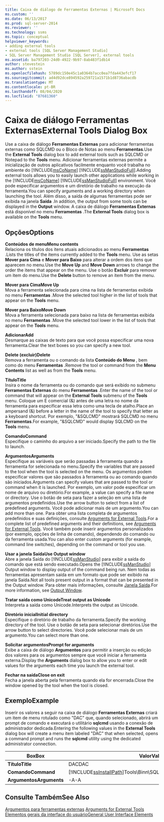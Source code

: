 ```yaml
---
title: Caixa de diálogo de Ferramentas Externas | Microsoft Docs
ms.custom: ''
ms.date: 06/13/2017
ms.prod: sql-server-2014
ms.reviewer: ''
ms.technology: ssms
ms.topic: conceptual
helpviewer_keywords:
- adding external tools
- external tools [SQL Server Management Studio]
- SQL Server Management Studio [SQL Server], external tools
ms.assetid: ba797203-24d0-4922-9b97-8ab483f1db14
author: stevestein
ms.author: sstein
ms.openlocfilehash: 5789dc150e45c1a0364b7acc0ea7fda443efcf17
ms.sourcegitcommit: ad4d92dce894592a259721a1571b1d8736abacdb
ms.translationtype: MT
ms.contentlocale: pt-BR
ms.lasthandoff: 08/04/2020
ms.locfileid: "87681360"
---
```

# <a name="external-tools-dialog-box"></a><span data-ttu-id="842e9-102">Caixa de diálogo Ferramentas Externas</span><span class="sxs-lookup"><span data-stu-id="842e9-102">External Tools Dialog Box</span></span>
  <span data-ttu-id="842e9-103">Use a caixa de diálogo **Ferramentas Externas** para adicionar ferramentas externas como SQLCMD ou o Bloco de Notas ao menu **Ferramentas**.</span><span class="sxs-lookup"><span data-stu-id="842e9-103">Use the **External Tools** dialog box to add external tools such as SQLCMD or Notepad to the **Tools** menu.</span></span> <span data-ttu-id="842e9-104">Adicionar ferramentas externas permite a inicialização de outros aplicativos facilmente enquanto você trabalha no ambiente do [!INCLUDE[msCoName](../includes/msconame-md.md)] [!INCLUDE[ssManStudioFull](../includes/ssmanstudiofull-md.md)].</span><span class="sxs-lookup"><span data-stu-id="842e9-104">Adding external tools allows you to easily launch other applications while working in the [!INCLUDE[msCoName](../includes/msconame-md.md)] [!INCLUDE[ssManStudioFull](../includes/ssmanstudiofull-md.md)] environment.</span></span> <span data-ttu-id="842e9-105">Você pode especificar argumentos e um diretório de trabalho na execução da ferramenta.</span><span class="sxs-lookup"><span data-stu-id="842e9-105">You can specify arguments and a working directory when launching the tool.</span></span> <span data-ttu-id="842e9-106">Além disso, a saída de algumas ferramentas pode ser exibida na janela **Saída** .</span><span class="sxs-lookup"><span data-stu-id="842e9-106">In addition, the output from some tools can be displayed in the **Output** window.</span></span> <span data-ttu-id="842e9-107">A caixa de diálogo **Ferramentas Externas** está disponível no menu **Ferramentas** .</span><span class="sxs-lookup"><span data-stu-id="842e9-107">The **External Tools** dialog box is available on the **Tools** menu.</span></span>  
  
## <a name="options"></a><span data-ttu-id="842e9-108">Opções</span><span class="sxs-lookup"><span data-stu-id="842e9-108">Options</span></span>  
 <span data-ttu-id="842e9-109">**Conteúdos de menu**</span><span class="sxs-lookup"><span data-stu-id="842e9-109">**Menu contents**</span></span>  
 <span data-ttu-id="842e9-110">Relaciona os títulos dos itens atuais adicionados ao menu **Ferramentas** .</span><span class="sxs-lookup"><span data-stu-id="842e9-110">Lists the titles of the items currently added to the **Tools** menu.</span></span> <span data-ttu-id="842e9-111">Use as setas **Mover para Cima** e **Mover para Baixo** para alterar a ordem dos itens que aparecem no menu.</span><span class="sxs-lookup"><span data-stu-id="842e9-111">Use the **Move Up** and **Move Down** arrows to change the order the items that appear on the menu.</span></span> <span data-ttu-id="842e9-112">Use o botão **Excluir** para remover um item do menu.</span><span class="sxs-lookup"><span data-stu-id="842e9-112">Use the **Delete** button to remove an item from the menu.</span></span>  
  
 <span data-ttu-id="842e9-113">**Mover para Cima**</span><span class="sxs-lookup"><span data-stu-id="842e9-113">**Move Up**</span></span>  
 <span data-ttu-id="842e9-114">Mova a ferramenta selecionada para cima na lista de ferramentas exibida no menu **Ferramentas** .</span><span class="sxs-lookup"><span data-stu-id="842e9-114">Move the selected tool higher in the list of tools that appear on the **Tools** menu.</span></span>  
  
 <span data-ttu-id="842e9-115">**Mover para Baixo**</span><span class="sxs-lookup"><span data-stu-id="842e9-115">**Move Down**</span></span>  
 <span data-ttu-id="842e9-116">Mova a ferramenta selecionada para baixo na lista de ferramentas exibida no menu **Ferramentas** .</span><span class="sxs-lookup"><span data-stu-id="842e9-116">Move the selected tool lower in the list of tools that appear on the **Tools** menu.</span></span>  
  
 <span data-ttu-id="842e9-117">**Adicionar**</span><span class="sxs-lookup"><span data-stu-id="842e9-117">**Add**</span></span>  
 <span data-ttu-id="842e9-118">Desmarque as caixas de texto para que você possa especificar uma nova ferramenta.</span><span class="sxs-lookup"><span data-stu-id="842e9-118">Clear the text boxes so you can specify a new tool.</span></span>  
  
 <span data-ttu-id="842e9-119">**Delete (excluir)**</span><span class="sxs-lookup"><span data-stu-id="842e9-119">**Delete**</span></span>  
 <span data-ttu-id="842e9-120">Remova a ferramenta ou o comando da lista **Conteúdo do Menu** , bem como do menu **Ferramentas** .</span><span class="sxs-lookup"><span data-stu-id="842e9-120">Remove the tool or command from the **Menu Contents** list as well as from the **Tools** menu.</span></span>  
  
 <span data-ttu-id="842e9-121">**Título**</span><span class="sxs-lookup"><span data-stu-id="842e9-121">**Title**</span></span>  
 <span data-ttu-id="842e9-122">Insira o nome da ferramenta ou do comando que será exibido no submenu **Ferramentas Externas** do menu **Ferramentas** .</span><span class="sxs-lookup"><span data-stu-id="842e9-122">Enter the name of the tool or command that will appear on the **External Tools** submenu of the **Tools** menu.</span></span> <span data-ttu-id="842e9-123">Coloque um E comercial (&) antes de uma letra no nome da ferramenta para especificar essa letra como uma tecla de atalho.</span><span class="sxs-lookup"><span data-stu-id="842e9-123">Place an ampersand (&) before a letter in the name of the tool to specify that letter as a keyboard shortcut.</span></span> <span data-ttu-id="842e9-124">Por exemplo, "&SQLCMD" mostrará SQLCMD no menu **Ferramentas**.</span><span class="sxs-lookup"><span data-stu-id="842e9-124">For example, "&SQLCMD" would display SQLCMD on the **Tools** menu.</span></span>  
  
 <span data-ttu-id="842e9-125">**Comando**</span><span class="sxs-lookup"><span data-stu-id="842e9-125">**Command**</span></span>  
 <span data-ttu-id="842e9-126">Especifique o caminho do arquivo a ser iniciado.</span><span class="sxs-lookup"><span data-stu-id="842e9-126">Specify the path to the file to launch.</span></span>  
  
 <span data-ttu-id="842e9-127">**Argumentos**</span><span class="sxs-lookup"><span data-stu-id="842e9-127">**Arguments**</span></span>  
 <span data-ttu-id="842e9-128">Especifique as variáveis que serão passadas à ferramenta quando a ferramenta for selecionada no menu.</span><span class="sxs-lookup"><span data-stu-id="842e9-128">Specify the variables that are passed to the tool when the tool is selected on the menu.</span></span> <span data-ttu-id="842e9-129">Os argumentos podem especificar valores que são passados à ferramenta ou ao comando quando são iniciados.</span><span class="sxs-lookup"><span data-stu-id="842e9-129">Arguments can specify values that are passed to the tool or command when it is launched.</span></span> <span data-ttu-id="842e9-130">Por exemplo, um valor pode especificar um nome de arquivo ou diretório.</span><span class="sxs-lookup"><span data-stu-id="842e9-130">For example, a value can specify a file name or directory.</span></span> <span data-ttu-id="842e9-131">Use o botão de seta para fazer a seleção em uma lista de argumentos predefinidos.</span><span class="sxs-lookup"><span data-stu-id="842e9-131">Use the arrow button to select from a list of predefined arguments.</span></span> <span data-ttu-id="842e9-132">Você pode adicionar mais de um argumento.</span><span class="sxs-lookup"><span data-stu-id="842e9-132">You can add more than one.</span></span> <span data-ttu-id="842e9-133">Para obter uma lista completa de argumentos predefinidos e suas definições, consulte [Arguments for External Tools](menu-help/external-tools.md).</span><span class="sxs-lookup"><span data-stu-id="842e9-133">For a complete list of predefined arguments and their definitions, see [Arguments for External Tools](menu-help/external-tools.md).</span></span> <span data-ttu-id="842e9-134">Você também pode inserir argumentos personalizados (por exemplo, opções de linha de comando), dependendo do comando ou da ferramenta usada.</span><span class="sxs-lookup"><span data-stu-id="842e9-134">You can also enter custom arguments (for example, command line switches), depending on the command or tool you use.</span></span>  
  
 <span data-ttu-id="842e9-135">**Usar a janela Saída**</span><span class="sxs-lookup"><span data-stu-id="842e9-135">**Use Output window**</span></span>  
 <span data-ttu-id="842e9-136">Abre a janela Saída do [!INCLUDE[ssManStudio](../includes/ssmanstudio-md.md)] para exibir a saída do comando que está sendo executado.</span><span class="sxs-lookup"><span data-stu-id="842e9-136">Opens the [!INCLUDE[ssManStudio](../includes/ssmanstudio-md.md)] Output window to display output of the command being run.</span></span> <span data-ttu-id="842e9-137">Nem todas as ferramentas apresentam saída em um formato que pode ser exibido na janela Saída.</span><span class="sxs-lookup"><span data-stu-id="842e9-137">Not all tools present output in a format that can be presented in the Output window.</span></span> <span data-ttu-id="842e9-138">Para obter mais informações, consulte [Janela Saída](../relational-databases/scripting/transact-sql-debugger-output-window.md).</span><span class="sxs-lookup"><span data-stu-id="842e9-138">For more information, see [Output Window](../relational-databases/scripting/transact-sql-debugger-output-window.md).</span></span>  
  
 <span data-ttu-id="842e9-139">**Tratar saída como Unicode**</span><span class="sxs-lookup"><span data-stu-id="842e9-139">**Treat output as Unicode**</span></span>  
 <span data-ttu-id="842e9-140">Interpreta a saída como Unicode.</span><span class="sxs-lookup"><span data-stu-id="842e9-140">Interprets the output as Unicode.</span></span>  
  
 <span data-ttu-id="842e9-141">**Diretório inicial**</span><span class="sxs-lookup"><span data-stu-id="842e9-141">**Initial directory**</span></span>  
 <span data-ttu-id="842e9-142">Especifique o diretório de trabalho da ferramenta.</span><span class="sxs-lookup"><span data-stu-id="842e9-142">Specify the working directory of the tool.</span></span> <span data-ttu-id="842e9-143">Use o botão de seta para selecionar diretórios.</span><span class="sxs-lookup"><span data-stu-id="842e9-143">Use the arrow button to select directories.</span></span> <span data-ttu-id="842e9-144">Você pode selecionar mais de um argumento.</span><span class="sxs-lookup"><span data-stu-id="842e9-144">You can select more than one.</span></span>  
  
 <span data-ttu-id="842e9-145">**Solicitar argumentos**</span><span class="sxs-lookup"><span data-stu-id="842e9-145">**Prompt for arguments**</span></span>  
 <span data-ttu-id="842e9-146">Exibe a caixa de diálogo **Argumentos** para permitir a inserção ou edição dos valores para os argumentos sempre que você iniciar a ferramenta externa.</span><span class="sxs-lookup"><span data-stu-id="842e9-146">Display the **Arguments** dialog box to allow you to enter or edit values for the arguments each time you launch the external tool.</span></span>  
  
 <span data-ttu-id="842e9-147">**Fechar na saída**</span><span class="sxs-lookup"><span data-stu-id="842e9-147">**Close on exit**</span></span>  
 <span data-ttu-id="842e9-148">Fecha a janela aberta pela ferramenta quando ela for encerrada.</span><span class="sxs-lookup"><span data-stu-id="842e9-148">Close the window opened by the tool when the tool is closed.</span></span>  
  
## <a name="example"></a><span data-ttu-id="842e9-149">Exemplo</span><span class="sxs-lookup"><span data-stu-id="842e9-149">Example</span></span>  
 <span data-ttu-id="842e9-150">Inserir os valores a seguir na caixa de diálogo **Ferramentas Externas** criará um item de menu rotulado como "DAC" que, quando selecionado, abrirá um prompt de comando e executará o utilitário **sqlcmd** usando a conexão de administrador dedicada.</span><span class="sxs-lookup"><span data-stu-id="842e9-150">Entering the following values in the **External Tools** dialog box will create a menu item labeled "DAC" that when selected, opens a command prompt and runs the **sqlcmd** utility using the dedicated administrator connection.</span></span>  
  
|<span data-ttu-id="842e9-151">Box</span><span class="sxs-lookup"><span data-stu-id="842e9-151">Box</span></span>|<span data-ttu-id="842e9-152">Valor</span><span class="sxs-lookup"><span data-stu-id="842e9-152">Value</span></span>|  
|---------|-----------|  
|<span data-ttu-id="842e9-153">**Título**</span><span class="sxs-lookup"><span data-stu-id="842e9-153">**Title**</span></span>|<span data-ttu-id="842e9-154">DAC</span><span class="sxs-lookup"><span data-stu-id="842e9-154">DAC</span></span>|  
|<span data-ttu-id="842e9-155">**Comando**</span><span class="sxs-lookup"><span data-stu-id="842e9-155">**Command**</span></span>|[!INCLUDE[ssInstallPath](../includes/ssinstallpath-md.md)]<span data-ttu-id="842e9-156">Tools\Binn\SQLCMD.exe</span><span class="sxs-lookup"><span data-stu-id="842e9-156">Tools\Binn\SQLCMD.exe</span></span>|  
|<span data-ttu-id="842e9-157">**Argumentos**</span><span class="sxs-lookup"><span data-stu-id="842e9-157">**Arguments**</span></span>|<span data-ttu-id="842e9-158">-A</span><span class="sxs-lookup"><span data-stu-id="842e9-158">-A</span></span>|  
  
## <a name="see-also"></a><span data-ttu-id="842e9-159">Consulte Também</span><span class="sxs-lookup"><span data-stu-id="842e9-159">See Also</span></span>  
 <span data-ttu-id="842e9-160">[Argumentos para ferramentas externas](menu-help/external-tools.md) </span><span class="sxs-lookup"><span data-stu-id="842e9-160">[Arguments for External Tools](menu-help/external-tools.md) </span></span>  
 [<span data-ttu-id="842e9-161">Elementos gerais da interface do usuário</span><span class="sxs-lookup"><span data-stu-id="842e9-161">General User Interface Elements</span></span>](general-user-interface-elements.md)  
  
  
